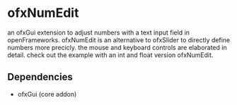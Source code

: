 # ofxNumEdit

an ofxGui extension to adjust numbers with a text input field in openFrameworks. ofxNumEdit is an alternative to ofxSlider to directly define numbers more precicly.
the mouse and keyboard controls are elaborated in detail. check out the example with an int and float version ofxNumEdit.

Dependencies
----
* ofxGui (core addon)
